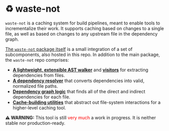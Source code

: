 # ♻️ waste-not

`waste-not` is a caching system for build pipelines, meant to enable tools to incrementalize their work. It supports caching based on changes to a single file, as well as based on changes to any upstream file in the dependency graph. 

[The `waste-not` package itself][pkg:waste-not] is a small integration of a set of subcomponents, also hosted in this repo. In addition to the main package, the `waste-not` repo comprises:

* [**A lightweight, extensible AST walker**][pkg:walker] and [**visitors**][pkg:visitors] for extracting dependencies from files.
* [**A dependency resolver**][pkg:dependencies] that converts dependencies into valid, normalized file paths.
* [**Dependency graph logic**][pkg:dependency-graph] that finds all of the direct and indirect dependencies for each file.
* [**Cache-building utilities**][pkg:cache] that abstract out file-system interactions for a higher-level caching tool.


[pkg:walker]:https://github.com/jstevans/waste-not/tree/master/packages/walker
[pkg:visitors]:https://github.com/jstevans/waste-not/tree/master/packages/visitors
[pkg:graph-hashes]:https://github.com/jstevans/waste-not/tree/master/packages/graph-hashes
[pkg:dependency-graph]:https://github.com/jstevans/waste-not/tree/master/packages/dependency-graph
[pkg:dependencies]:https://github.com/jstevans/waste-not/tree/master/packages/dependencies
[pkg:cache]:https://github.com/jstevans/waste-not/tree/master/packages/cache
[pkg:waste-not]:https://github.com/jstevans/waste-not/tree/master/packages/waste-not



**⚠️ WARNING:** This tool is still <span style='color:red'>very much</span> a work in progress. It is neither stable nor production-ready.